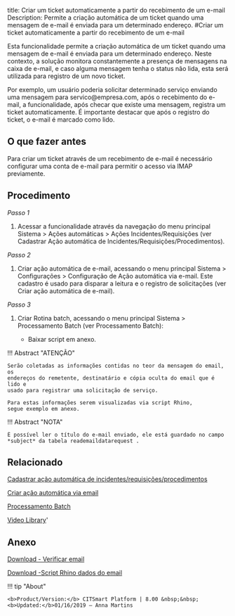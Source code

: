 title: Criar um ticket automaticamente a partir do recebimento de um e-mail
Description: Permite a criação automática de um ticket quando uma mensagem de e-mail é enviada para um determinado endereço.
#Criar um ticket automaticamente a partir do recebimento de um e-mail

Esta funcionalidade permite a criação automática de um ticket quando uma
mensagem de e-mail é enviada para um determinado endereço. Neste contexto, a
solução monitora constantemente a presença de mensagens na caixa de e-mail, e
caso alguma mensagem tenha o status não lida, esta será utilizada para registro
de um novo ticket.

Por exemplo, um usuário poderia solicitar determinado serviço enviando uma
mensagem para servico\@empresa.com, após o recebimento do e-mail, a
funcionalidade, após checar que existe uma mensagem, registra um ticket
automaticamente. É importante destacar que após o registro do ticket, o e-mail é
marcado como lido.

O que fazer antes
---------

Para criar um ticket através de um recebimento de e-mail é necessário configurar
uma conta de e-mail para permitir o acesso via IMAP previamente.

Procedimento
----------

*Passo 1*

1.  Acessar a funcionalidade através da navegação do menu principal Sistema \>
    Ações automáticas \> Ações Incidentes/Requisições (ver
    Cadastrar Ação automática de Incidentes/Requisições/Procedimentos).

*Passo 2*

1.  Criar ação automática de e-mail, acessando o menu principal Sistema \>
    Configurações \> Configuração de Ação automática via e-mail. Este cadastro é usado para disparar a leitura e o registro de solicitações (ver Criar ação automática de e-mail).

*Passo 3*

1.  Criar Rotina batch, acessando o menu principal Sistema \> Processamento
    Batch (ver Processamento Batch):

    -   Baixar script em anexo.


!!! Abstract "ATENÇÃO"

    Serão coletadas as informações contidas no teor da mensagem do email, os
    endereços do remetente, destinatário e cópia oculta do email que é lido e 
    usado para registrar uma solicitação de serviço.

    Para estas informações serem visualizadas via script Rhino,
    segue exemplo em anexo.

!!! Abstract "NOTA"

    É possível ler o título do e-mail enviado, ele está guardado no campo *subject* da tabela reademaildatarequest .

Relacionado
-------

[Cadastrar ação automática de incidentes/requisições/procedimentos](/pt-br/citsmart-platform-8/additional-features/automation-of-operation/configuration/register-automatic-actions-incident-request-procedure.html)

[Criar ação automática via email](/pt-br/citsmart-platform-8/platform-administration/configuring-automatic-actions/email-create-automatic-action-via-email.html)

[Processamento Batch](/pt-br/citsmart-platform-8/platform-administration/configuring-automatic-actions/batch-batch-processing.html)


<i class='fa fa-youtube-play  fa-2x' style='color:#97ce17;vertical-align: middle;'> </i> [Video Library](https://www.youtube.com/playlist?list=PLB5qK2uzf2RN9wA1DbVHEot2QD2gW8_jq)'

Anexo
------------
[Download - Verificar email][1]

[Download -Script Rhino dados do email][2]

!!! tip "About"

    <b>Product/Version:</b> CITSmart Platform | 8.00 &nbsp;&nbsp;
    <b>Updated:</b>01/16/2019 – Anna Martins
    
[1]:/pt-br/citsmart-platform-8/processes/tickets/images/rotina-verificar-email.docx
  
[2]:/pt-br/citsmart-platform-8/processes/tickets/images/script-rhino-email.rtf
